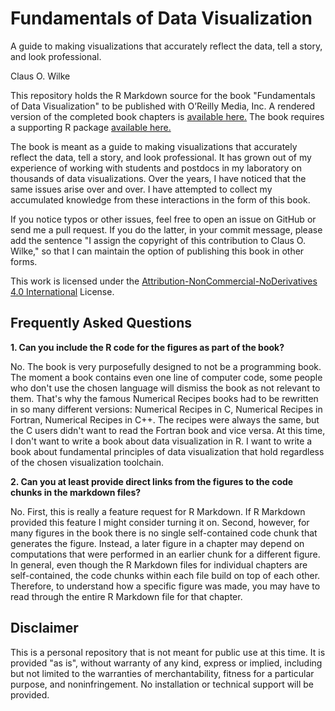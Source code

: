 # Fundamentals of Data Visualization
A guide to making visualizations that accurately reflect the data, tell a story, and look professional.

Claus O. Wilke

This repository holds the R Markdown source for the book "Fundamentals of Data Visualization" to be published with O’Reilly Media, Inc. A rendered version of the completed book chapters is [available here.](http://serialmentor.com/dataviz/) The book requires a supporting R package [available here.](https://github.com/clauswilke/dviz.supp)

The book is meant as a guide to making visualizations that accurately reflect the data, tell a story, and look professional. It has grown out of my experience of working with students and postdocs in my laboratory on thousands of data visualizations. Over the years, I have noticed that the same issues arise over and over. I have attempted to collect my accumulated knowledge from these interactions in the form of this book.

If you notice typos or other issues, feel free to open an issue on GitHub or send me a pull request. If you do the latter, in your commit message, please add the sentence "I assign the copyright of this contribution to Claus O. Wilke," so that I can maintain the option of publishing this book in other forms.

This work is licensed under the [Attribution-NonCommercial-NoDerivatives 4.0 International](https://creativecommons.org/licenses/by-nc-nd/4.0/legalcode) License. 

## Frequently Asked Questions

**1\. Can you include the R code for the figures as part of the book?**

No. The book is very purposefully designed to not be a programming book. The moment a book contains even one line of computer code, some people who don't use the chosen language will dismiss the book as not relevant to them. That's why the famous Numerical Recipes books had to be rewritten in so many different versions: Numerical Recipes in C, Numerical Recipes in Fortran, Numerical Recipes in C++. The recipes were always the same, but the C users didn't want to read the Fortran book and vice versa. At this time, I don't want to write a book about data visualization in R. I want to write a book about fundamental principles of data visualization that hold regardless of the chosen visualization toolchain.

**2\. Can you at least provide direct links from the figures to the code chunks in the markdown files?**

No. First, this is really a feature request for R Markdown. If R Markdown provided this feature I might consider turning it on. Second, however, for many figures in the book there is no single self-contained code chunk that generates the figure. Instead, a later figure in a chapter may depend on computations that were performed in an earlier chunk for a different figure. In general, even though the R Markdown files for individual chapters are self-contained, the code chunks within each file build on top of each other. Therefore, to understand how a specific figure was made, you may have to read through the entire R Markdown file for that chapter.

## Disclaimer

This is a personal repository that is not meant for public use at this time. It is provided "as is", without warranty of any kind, express or implied, including but not limited to the warranties of merchantability, fitness for a particular purpose, and noninfringement. No installation or technical support will be provided.


